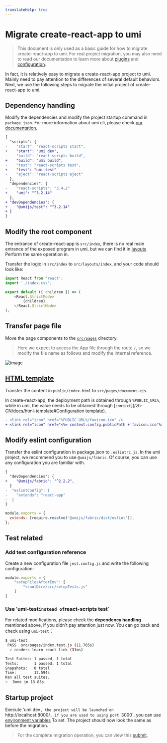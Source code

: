 ```yaml
---
translateHelp: true
---
```


# Migrate create-react-app to umi

> This document is only used as a basic guide for how to migrate create-react-app to umi. For real project migration, you may also need to read our documentation to learn more about [plugins](/zh-CN/plugins/preset-react) and [configuration](/zh-CN/config).

In fact, it is relatively easy to migrate a create-react-app project to umi. Mainly need to pay attention to the differences of several default behaviors. Next, we use the following steps to migrate the initial project of create-react-app to umi.

## Dependency handling

Modify the dependencies and modify the project startup command in `package.json`. For more information about umi cli, please check [our documentation](/zh-CN/docs/cl).

```diff
{
  "scripts": {
-    "start": "react-scripts start",
+    "start": "umi dev",
-    "build": "react-scripts build",
+    "build": "umi build",
-    "test": "react-scripts test",
+    "test": "umi-test"
-    "eject": "react-scripts eject"
  },
  "dependencies": {
-    "react-scripts": "3.4.2"
+    "umi": "^3.2.14"
  },
+ "devDependencies": {
+    "@umijs/test": "^3.2.14"
+ }
}
```

## Modify the root component

The entrance of create-react-app is `src/index`, there is no real main entrance of the exposed program in umi, but we can find it in [layouts](/zh-CN/docs/convention-routing#global-layout) Perform the same operation in.

Transfer the logic in `src/index` to `src/layouts/index`, and your code should look like:

```js
import React from 'react';
import './index.css';

export default ({ children }) => (
    <React.StrictMode>
        {children}
    </React.StrictMode>
);
```

## Transfer page file

Move the page components to the [`src/pages`](/zh-CN/docs/convention-routing) directory.

> Here we expect to access the App file through the route `/`, so we modify the file name as follows and modify the internal reference.

![image](https://user-images.githubusercontent.com/11746742/89971217-3d969680-dc8d-11ea-8d4e-c60b1e9431ba.png)

## [HTML template](/zh-CN/docs/html-template)

Transfer the content in `public/index.html` to `src/pages/document.ejs`.

In create-react-app, the deployment path is obtained through `%PUBLIC_URL%`, while in umi, the value needs to be obtained through [`context`](/zh-CN/docs/html-template#Configuration template).

```diff
- <link rel="icon" href="%PUBLIC_URL%/favicon.ico" />
+ <link rel="icon" href="<%= context.config.publicPath +'favicon.ico'%>" />
```

## Modify eslint configuration

Transfer the eslint configuration in package.json to `.eslintrc.js`. In the umi project, we recommend you to use `@umijs/fabric`. Of course, you can use any configuration you are familiar with.

```diff
{
  "devDependencies": {
+    "@umijs/fabric": "^2.2.2",
  }
-  "eslintConfig": {
-    "extends": "react-app"
-  }
}
```

```js
module.exports = {
  extends: [require.resolve('@umijs/fabric/dist/eslint')],
};
```

## Test related

### Add test configuration reference

Create a new configuration file `jest.config.js` and write the following configuration:

```js
module.exports = {
    "setupFilesAfterEnv": [
        "<rootDir>/src/setupTests.js"
    ]
}
```

### Use ʻumi-test` instead of `react-scripts test`

For related modifications, please check the **dependency handling** mentioned above, if you didn't pay attention just now. You can go back and check using `umi-test`：

```bash
$ umi-test
 PASS  src/pages/index.test.js (11.765s)
  ✓ renders learn react link (31ms)

Test Suites: 1 passed, 1 total
Tests:       1 passed, 1 total
Snapshots:   0 total
Time:        12.594s
Ran all test suites.
✨  Done in 13.83s.
```

## Startup project

Execute ʻumi dev`, the project will be launched on `http://localhost:8000/`, if you are used to using port `3000`, you can use [environment variables](/zh-CN/docs/env-variables ) To set. The project should now look the same as before the migration.

> For the complete migration operation, you can view this [submit](https://github.com/xiaohuoni/cra-2-umi/commit/66c87974f36cdb7d40629c056b1b1cdc4ebc8950).

